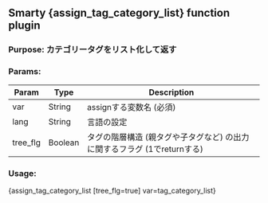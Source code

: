 ## Smarty {assign_tag_category_list} function plugin

### Purpose: カテゴリータグをリスト化して返す

### Params:
Param | Type | Description
--- | --- | ---
var | String | assignする変数名 (必須)
lang | String | 言語の設定
tree_flg | Boolean | タグの階層構造 (親タグや子タグなど) の出力に関するフラグ (1でreturnする)

### Usage:
{assign_tag_category_list [tree_flg=true] var=tag_category_list}
